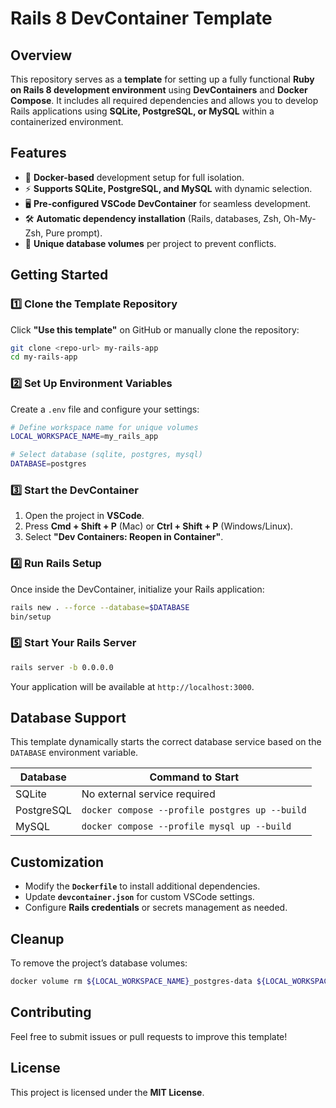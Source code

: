# Rails 8 DevContainer Template

## Overview
This repository serves as a **template** for setting up a fully functional **Ruby on Rails 8 development environment** using **DevContainers** and **Docker Compose**. It includes all required dependencies and allows you to develop Rails applications using **SQLite, PostgreSQL, or MySQL** within a containerized environment.

## Features
- 🐳 **Docker-based** development setup for full isolation.
- ⚡ **Supports SQLite, PostgreSQL, and MySQL** with dynamic selection.
- 🖥️ **Pre-configured VSCode DevContainer** for seamless development.
- 🛠️ **Automatic dependency installation** (Rails, databases, Zsh, Oh-My-Zsh, Pure prompt).
- 🔄 **Unique database volumes** per project to prevent conflicts.

## Getting Started
### 1️⃣ Clone the Template Repository
Click **"Use this template"** on GitHub or manually clone the repository:
```sh
git clone <repo-url> my-rails-app
cd my-rails-app
```

### 2️⃣ Set Up Environment Variables
Create a `.env` file and configure your settings:
```sh
# Define workspace name for unique volumes
LOCAL_WORKSPACE_NAME=my_rails_app

# Select database (sqlite, postgres, mysql)
DATABASE=postgres
```

### 3️⃣ Start the DevContainer
1. Open the project in **VSCode**.
2. Press **Cmd + Shift + P** (Mac) or **Ctrl + Shift + P** (Windows/Linux).
3. Select **"Dev Containers: Reopen in Container"**.

### 4️⃣ Run Rails Setup
Once inside the DevContainer, initialize your Rails application:
```sh
rails new . --force --database=$DATABASE
bin/setup
```

### 5️⃣ Start Your Rails Server
```sh
rails server -b 0.0.0.0
```
Your application will be available at `http://localhost:3000`.

## Database Support
This template dynamically starts the correct database service based on the `DATABASE` environment variable.

| Database  | Command to Start |
|-----------|-----------------|
| SQLite    | No external service required |
| PostgreSQL | `docker compose --profile postgres up --build` |
| MySQL     | `docker compose --profile mysql up --build` |

## Customization
- Modify the **`Dockerfile`** to install additional dependencies.
- Update **`devcontainer.json`** for custom VSCode settings.
- Configure **Rails credentials** or secrets management as needed.

## Cleanup
To remove the project’s database volumes:
```sh
docker volume rm ${LOCAL_WORKSPACE_NAME}_postgres-data ${LOCAL_WORKSPACE_NAME}_mysql-data
```

## Contributing
Feel free to submit issues or pull requests to improve this template!

## License
This project is licensed under the **MIT License**.

